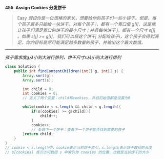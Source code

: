 **455. Assign Cookies 分发饼干**
>Easy
*假设你是一位很棒的家长，想要给你的孩子们一些小饼干。但是，每个孩子最多只能给一块饼干。对每个孩子 i，都有一个胃口值 g[i]，这是能让孩子们满足胃口的饼干的最小尺寸；并且每块饼干 j，都有一个尺寸 s[j] 。如果 s[j] >= g[i]，我们可以将这个饼干j 分配给孩子i，这个孩子会得到满足。你的目标是尽可能满足越多数量的孩子，并输出这个最大数值。*

---

*孩子需求度g从小到大进行排列，饼干尺寸s从小到大进行排列*

```java
class Solution {
    public int findContentChildren(int[] g, int[] s) {
        Array.sort(g);
        Array.sort(s);

        int child = 0;
        int cookies = 0;
        // 定义了两个变量：child和cookies，并且初始值都是设置为0

        while(cookie < s.length && child < g.length){
            if(s[cookies] >= g[child]){
                child++;
            }
            cookie++;
            // 处理下一个饼干：查看下一个饼干能否找到需要的孩子
        }return child;       
    }
}
// cookie < s.length中，cookie表示当前饼干索引，s.length表示饼干数组的长度
// s[cookies] 表示访问数组 s 中索引为 cookies 的位置，也就是当前饼干的大小

```


